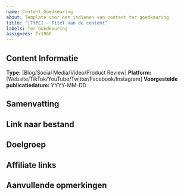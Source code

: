 ```yaml
---
name: Content Goedkeuring
about: Template voor het indienen van content ter goedkeuring
title: "[TYPE] - Titel van de content"
labels: Ter Goedkeuring
assignees: fx1960
---
```


## Content Informatie

**Type:** [Blog/Social Media/Video/Product Review]
**Platform:** [Website/TikTok/YouTube/Twitter/Facebook/Instagram]
**Voorgestelde publicatiedatum:** YYYY-MM-DD

## Samenvatting
<!-- Geef een korte samenvatting van de content -->

## Link naar bestand
<!-- Voeg een link toe naar het bestand in de repository -->

## Doelgroep
<!-- Beschrijf de specifieke doelgroep voor deze content -->

## Affiliate links
<!-- Indien van toepassing, vermeld welke affiliate links worden gebruikt -->

## Aanvullende opmerkingen
<!-- Voeg eventuele aanvullende informatie toe -->
